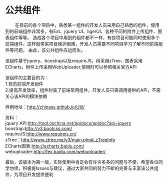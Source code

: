 公共组件
====

&#160; &#160; &#160; &#160; 在目前的各个项目中，熟悉某一组件的开发人员采用自己熟悉的组件，使用到的前端组件非常多，有Ext、jquery UI、ligerUI、各种不同的附件上传组件、图表组件等等。
造成各个项目中用到的组件都不一样，有些项目可能同时使用多个前端组件，这样就带来项目维护困难，开发人员需要不同项目学习了解不同前端组件等问题，
由此，该公共组件应运而生。

该组件基于jquery、boostrap以及requireJS，树采用zTree，图表采用ECharts，附件上传采用WebUploader,使用时可以参照相关官方API

该组件的主要目的为：  
1.规范前端开发组件  
2.提高开发效率，组件封装了前端常用组件，开发人员只需调用提供的API，不需关心该API的模块依赖  


样例地址：http://chinass.github.io/Util/ 

资料：  
jquery API:http://tool.oschina.net/apidocs/apidoc?api=jquery  
boostrap:http://v3.bootcss.com/    
requireJS:http://www.requirejs.cn/  
zTree：http://www.ztree.me/v3/main.php#_zTreeInfo  
ECharts图表:http://echarts.baidu.com/  
webuploader:http://fex.baidu.com/webuploader/

最后，该版本为第一版，实际使用中肯定会有许许多多的问题与不便，希望各位同学勿喷，积极提Issues与建议，通过大家共同的努力不断的完善与丰富该公共组件，为项目开发提供便利
  
  
